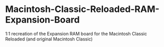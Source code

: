 # Macintosh-Classic-Reloaded-RAM-Expansion-Board
1:1 recreation of the Expansion RAM board for the Macintosh Classic Reloaded (and original Macintosh Classic)
